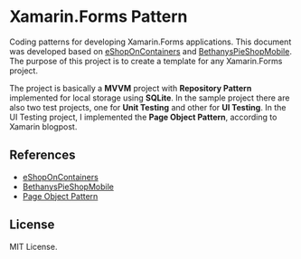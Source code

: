 # Xamarin.Forms Pattern
Coding patterns for developing Xamarin.Forms applications. This document was developed based on [eShopOnContainers](https://github.com/dotnet-architecture/eShopOnContainers/tree/dev/src/Mobile) and [BethanysPieShopMobile](https://github.com/GillCleeren/BethanysPieShopMobile). The purpose of this project is to create a template for any Xamarin.Forms project. 

The project is basically a **MVVM** project with **Repository Pattern** implemented for local storage using **SQLite**. In the sample project there are also two test projects, one for **Unit Testing** and other for **UI Testing**. In the UI Testing project, I implemented the **Page Object Pattern**, according to Xamarin blogpost.

## References
- [eShopOnContainers](https://github.com/dotnet-architecture/eShopOnContainers)
- [BethanysPieShopMobile](https://github.com/GillCleeren/BethanysPieShopMobile)
- [Page Object Pattern](https://xamarinhelp.com/page-object-pattern-will-make-better-xamarin-ui-automation-tester/)

## License
MIT License.
